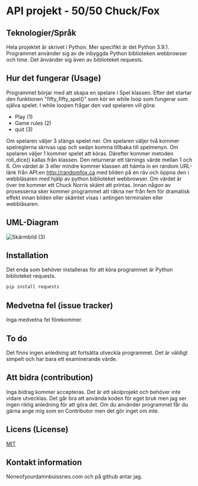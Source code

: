 # API projekt - 50/50 Chuck/Fox


## Teknologier/Språk
Hela projektet är skrivet i Python. Mer specifikt är det Python 3.9.1. 
Programmet använder sig av de inbyggda Python biblioteken webbrowser och time.
Det änvänder sig även av biblioteket requests.


## Hur det fungerar (Usage)
Programmet börjar med att skapa en spelare i Spel klassen. Efter det startar 
den funktionen "fifty_fifty_spel()" som kör en while loop som fungerar som själva spelet. 
I while loopen frågar den vad spelaren vill göra:
- Play (1)
- Game rules (2)
- quit (3)

Om spelaren väljer 3 stängs spelet ner. Om spelaren väljer två kommer spelreglerna skrivas upp
och sedan komma tillbaka till spelmenyn. Om spelaren väljer 1 kommer spelet att köras.
Därefter kommer metoden roll_dice() kallas från klassen. Den returnerar ett tärnings värde 
mellan 1 och 6. Om värdet är 3 eller mindre kommer klassen att hämta in en random URL-länk
från API:en http://randomfox.ca med bilden på en räv och öppna den i webbläsaren med hjälp av python 
biblioteket webbrowser. Om värdet är över tre kommer ett Chuck Norris skämt att printas. Innan någon 
av prosesserna sker kommer programmet att räkna ner från fem för dramatisk effekt innan bilden eller
skämtet visas i antingen terminalen eller webbläsaren. 


## UML-Diagram
![Skärmbild (3)](https://user-images.githubusercontent.com/91462301/153832079-8b6748ef-095a-4059-b765-bca62061a98a.png)


## Installation
Det enda som behöver installeras för att köra programmet är Python biblioteket requests.

```powershell
pip install requests
```


## Medvetna fel (issue tracker)
Inga medvetna fel förekommer.


## To do
Det finns ingen anledning att fortsätta utveckla programmet. Det är väldigt simpelt och har bara ett 
examinerande värde.


## Att bidra (contribution)
Inga bidrag kommer accepteras.
Det är ett skolprojekt och behöver inte vidare utvecklas.
Det går bra att använda koden för eget bruk men jag ser ingen riktig anledning för att göra det.
Om du använder programmet får du gärna ange mig som en Contributor men det gör inget om inte.


## Licens (License)
[MIT](https://choosealicense.com/licenses/mit/)


## Kontakt information
Noneofyourdamnbuissnes.com
och på github antar jag.

